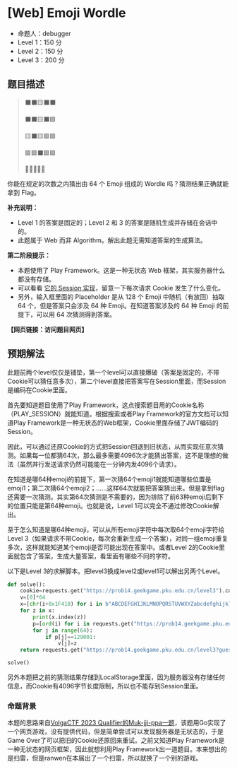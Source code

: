 # [Web] Emoji Wordle

- 命题人：debugger
- Level 1：150 分
- Level 2：150 分
- Level 3：200 分

## 题目描述

<blockquote>
<p>⬛⬛🟨⬛⬛</p>
<p>⬛⬛🟨⬛🟩</p>
<p>🟨⬛🟨🟩🟩</p>
<p>🟩🟩⬛🟩🟩</p>
<p>🤡🤡🤡🤡🤡</p>
</blockquote>
<p>你能在规定的次数之内猜出由 64 个 Emoji 组成的 Wordle 吗？猜测结果正确就能拿到 Flag。</p>
<p><strong>补充说明：</strong></p>
<ul>
<li>Level 1 的答案是固定的；Level 2 和 3 的答案是随机生成并存储在会话中的。</li>
<li>此题属于 Web 而非 Algorithm。解出此题无需知道答案的生成算法。</li>
</ul>
<div class="well">
<p><strong>第二阶段提示：</strong></p>
<ul>
<li>本题使用了 Play Framework。这是一种无状态 Web 框架，其实服务器什么都没有存储。</li>
<li>可以看看 <a target="_blank" rel="noopener noreferrer" href="https://www.playframework.com/documentation/2.8.x/SettingsSession">它的 Session 实现</a>，留意一下每次请求 Cookie 发生了什么变化。</li>
<li>另外，输入框里面的 Placeholder 是从 128 个 Emoji 中随机（有放回）抽取 64 个，但是答案只会涉及 64 种 Emoji。在知道答案涉及的 64 种 Emoji 的前提下，可以用 64 次猜测得到答案。</li>
</ul>
</div>

**【网页链接：访问题目网页】**

## 预期解法

此题前两个level仅仅是铺垫，第一个level可以直接爆破（答案是固定的，不带Cookie可以猜任意多次），第二个level直接把答案写在Session里面，而Session是编码在Cookie里面。

首先要知道题目使用了Play Framework，这点搜索题目用的Cookie名称（PLAY_SESSION）就能知道。根据搜索或者Play Framework的官方文档可以知道Play Framework是一种无状态的Web框架，Cookie里面存储了JWT编码的Session。

因此，可以通过还原Cookie的方式把Session回退到旧状态，从而实现任意次猜测。如果每一位都猜64次，那么最多需要4096次才能猜出答案，这不是理想的做法（虽然并行发送请求仍然可能能在一分钟内发4096个请求）。

在知道是哪64种emoji的前提下，第一次猜64个emoji1就能知道哪些位置是emoji1；第二次猜64个emoji2；……这样64次就能把答案猜出来。但是拿到flag还需要一次猜测。其实第64次猜测是不需要的，因为排除了前63种emoji后剩下的位置只能是第64种emoji。也就是说，Level 1可以完全不通过修改Cookie解出。

至于怎么知道是哪64种emoji，可以从所有emoji字符中每次取64个emoji字符给Level 3（如果请求不带Cookie，每次会重新生成一个答案），对同一组emoji重复多次，这样就能知道某个emoji是否可能出现在答案中。或者Level 2的Cookie里面就包含了答案，生成大量答案，看里面有哪些不同的字符。

以下是Level 3的求解脚本。把level3换成level2或level1可以解出另两个Level。

```python
def solve():
    cookie=requests.get("https://prob14.geekgame.pku.edu.cn/level3").cookies
    v=[0]*64
    x=[chr(i+0x1F410) for i in b"ABCDEFGHIJKLMNOPQRSTUVWXYZabcdefghijklmnopqrstuvwxyz0123456789+/"]
    for z in x:
        print(x.index(z))
        p=[ord(i) for i in requests.get("https://prob14.geekgame.pku.edu.cn/level3?guess="+z*64,cookies=cookie).text.split()[28][14:-2]]
        for j in range(64):
            if p[j]==129001:
                v[j]=z
    return requests.get("https://prob14.geekgame.pku.edu.cn/level3?guess="+''.join(v),cookies=cookie).text

solve()
```

另外本题把之前的猜测结果存储到LocalStorage里面，因为服务器没有存储任何信息，而Cookie有4096字节长度限制，所以也不能存到Session里面。

### 命题背景

本题的思路来自[VolgaCTF 2023 Qualifier的Muk-jji-ppa一题](https://r3kapig-not1on.notion.site/VolgaCTF-2023-Qualifier-Jeopardy-37275b59a8a740ff9c75e16f2c03cf80)，该题用Go实现了一个网页游戏，没有提供代码，但是简单尝试可以发现服务器是无状态的，于是Game Over了可以把旧的Cookie还原回来重试。之前又知道Play Framework是一种无状态的网页框架，因此就想利用Play Framework出一道题目。本来想出的是扫雷，但是ranwen在本届出了一个扫雷，所以就换了一个别的游戏。
